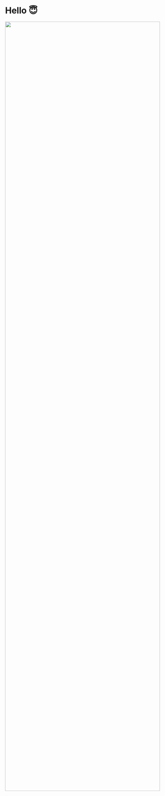 <h1>Hello 😇</h1>
<img width="100%" height="80%" src="https://github.com/user-attachments/assets/bfd8cdba-1c09-420d-a268-10d7ee15909f">
<!--
**Meybell2/Meybell2** is a ✨ _special_ ✨ repository because its `README.md` (this file) appears on your GitHub profile.
![banner](https://github.com/user-attachments/assets/bfd8cdba-1c09-420d-a268-10d7ee15909f)

Here are some ideas to get you started:

- 🔭 I’m currently working on ...
- 🌱 I’m currently learning ...
- 👯 I’m looking to collaborate on ...
- 🤔 I’m looking for help with ...
- 💬 Ask me about ...
- 📫 How to reach me: ...
- 😄 Pronouns: ...
- ⚡ Fun fact: ...
-->

